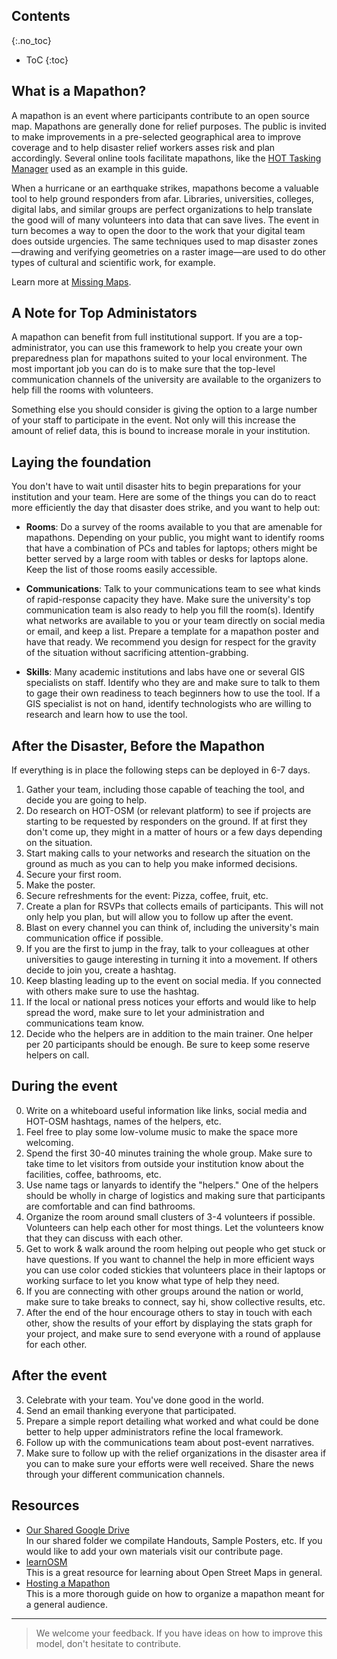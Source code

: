 ## Contents
{:.no_toc}

* ToC
{:toc}

## What is a Mapathon?

A mapathon is an event where participants contribute to an open source map. Mapathons are generally done for relief purposes. The public is invited to make improvements in a pre-selected geographical area to improve coverage and to help disaster relief workers asses risk and plan accordingly. Several online tools facilitate mapathons, like the [HOT Tasking Manager](http://tasks.hotosm.org/) used as an example in this guide.

When a hurricane or an earthquake strikes, mapathons become a valuable tool to help ground responders from afar. Libraries, universities, colleges, digital labs, and similar groups are perfect organizations to help translate the good will of many volunteers into data that can save lives. The event in turn becomes a way to open the door to the work that your digital team does outside urgencies. The same techniques used to map disaster zones—drawing and verifying geometries on a raster image—are used to do other types of cultural and scientific work, for example.

Learn more at [Missing Maps](http://www.missingmaps.org/host/).

## A Note for Top Administators

A mapathon can benefit from full institutional support. If you are a top-administrator, you can use this framework to help you create your own preparedness plan for mapathons suited to your local environment. The most important job you can do is to make sure that the top-level communication channels of the university are available to the organizers to help fill the rooms with volunteers. 

Something else you should consider is giving the option to a large number of your staff to participate in the event. Not only will this increase the amount of relief data, this is bound to increase morale in your institution.


## Laying the foundation

You don't have to wait until disaster hits to begin preparations for your institution and your team. Here are some of the things you can do to react more efficiently the day that disaster does strike, and you want to help out:

- **Rooms**: Do a survey of the rooms available to you that are amenable for mapathons. Depending on your public, you might want to identify rooms that have a combination of PCs and tables for laptops; others might be better served by a large room with tables or desks for laptops alone. Keep the list of those rooms easily accessible.

- **Communications**: Talk to your communications team to see what kinds of rapid-response capacity they have. Make sure the university's top communication team is also ready to help you fill the room(s). Identify what networks are available to you or your team directly on social media or email, and keep a list. Prepare a template for a mapathon poster and have that ready. We recommend you design for respect for the gravity of the situation without sacrificing attention-grabbing.

- **Skills**: Many academic institutions and labs have one or several GIS specialists on staff. Identify who they are and make sure to talk to them to gage their own readiness to teach beginners how to use the tool. If a GIS specialist is not on hand, identify technologists who are willing to research and learn how to use the tool.


## After the Disaster, Before the Mapathon

If everything is in place the following steps can be deployed in 6-7 days.

1. Gather your team, including those capable of teaching the tool, and decide you are going to help.
2. Do research on HOT-OSM (or relevant platform) to see if projects are starting to be requested by responders on the ground. If at first they don't come up, they might in a matter of hours or a few days depending on the situation.
3. Start making calls to your networks and research the situation on the ground as much as you can to help you make informed decisions.
4. Secure your first room.
5. Make the poster.
10. Secure refreshments for the event: Pizza, coffee, fruit, etc.
11. Create a plan for RSVPs that collects emails of participants. This will not only help you plan, but will allow you to follow up after the event. 
6. Blast on every channel you can think of, including the university's main communication office if possible.
7. If you are the first to jump in the fray, talk to your colleagues at other universities to gauge interesting in turning it into a movement. If others decide to join you, create a hashtag.
8. Keep blasting leading up to the event on social media. If you connected with others make sure to use the hashtag.
9. If the local or national press notices your efforts and would like to help spread the word, make sure to let your administration and communications team know.
10. Decide who the helpers are in addition to the main trainer. One helper per 20 participants should be enough. Be sure to keep some reserve helpers on call.

## During the event


0. Write on a whiteboard useful information like links, social media and HOT-OSM hashtags, names of the helpers, etc.
1. Feel free to play some low-volume music to make the space more welcoming.
2. Spend the first 30-40 minutes training the whole group. Make sure to take time to let visitors from outside your institution know about the facilities, coffee, bathrooms, etc.
3. Use name tags or lanyards to identify the "helpers." One of the helpers should be wholly in charge of logistics and making sure that participants are comfortable and can find bathrooms.
4. Organize the room around small clusters of 3-4 volunteers if possible. Volunteers can help each other for most things. Let the volunteers know that they can discuss with each other.
5. Get to work & walk around the room helping out people who get stuck or have questions. If you want to channel the help in more efficient ways you can use color coded stickies that volunteers place in their laptops or working surface to let you know what type of help they need.
6. If you are connecting with other groups around the nation or world, make sure to take breaks to connect, say hi, show collective results, etc.
7. After the end of the hour encourage others to stay in touch with each other, show the results of your effort by displaying the stats graph for your project, and make sure to send everyone with a round of applause for each other.

## After the event

3. Celebrate with your team. You've done good in the world.
1. Send an email thanking everyone that participated.
2. Prepare a simple report detailing what worked and what could be done better to help upper administrators refine the local framework.
4. Follow up with the communications team about post-event narratives.
5. Make sure to follow up with the relief organizations in the disaster area if you can to make sure your efforts were well received. Share the news through your different communication channels.

## Resources

- [Our Shared Google Drive](https://drive.google.com/drive/folders/0B2gLcm5jfVhSZWlpV0JBTVRUdUE?usp=sharing)    
In our shared folder we compilate Handouts, Sample Posters, etc. If you would like to add your own materials visit our contribute page.
- [learnOSM](http://learnosm.org/en/)   
This is a great resource for learning about Open Street Maps in general.
- [Hosting a Mapathon](http://www.missingmaps.org/host/)   
This is a more thorough guide on how to organize a mapathon meant for a general audience.

---

> We welcome your feedback. If you have ideas on how to improve this model, don't hesitate to contribute.






